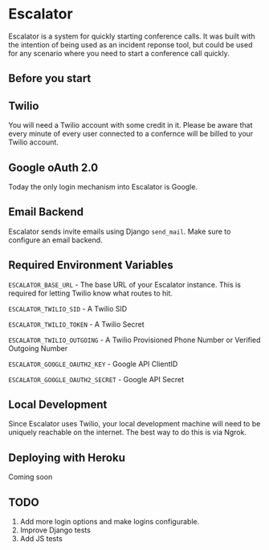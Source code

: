 Escalator
=========

Escalator is a system for quickly starting conference calls. It was built with the
intention of being used as an incident reponse tool, but could be used for
any scenario where you need to start a conference call quickly.

Before you start
----------------

## Twilio

You will need a Twilio account with some credit in it. Please be aware that every minute of every user connected to a confernce will be billed to your Twilio account.

## Google oAuth 2.0

Today the only login mechanism into Escalator is Google.

## Email Backend

Escalator sends invite emails using Django `send_mail`. Make sure to configure an email backend.

Required Environment Variables
------------------------------

`ESCALATOR_BASE_URL` - The base URL of your Escalator instance. This is required for letting
Twilio know what routes to hit.

`ESCALATOR_TWILIO_SID` - A Twilio SID

`ESCALATOR_TWILIO_TOKEN` - A Twilio Secret

`ESCALATOR_TWILIO_OUTGOING` - A Twilio Provisioned Phone Number or Verified 
Outgoing Number

`ESCALATOR_GOOGLE_OAUTH2_KEY` - Google API ClientID

`ESCALATOR_GOOGLE_OAUTH2_SECRET` - Google API Secret


Local Development
-----------------

Since Escalator uses Twilio, your local development machine will need to be uniquely reachable on the internet. The best way to do this is via Ngrok.


Deploying with Heroku
---------------------

Coming soon


TODO
----

1. Add more login options and make logins configurable.
2. Improve Django tests
3. Add JS tests
